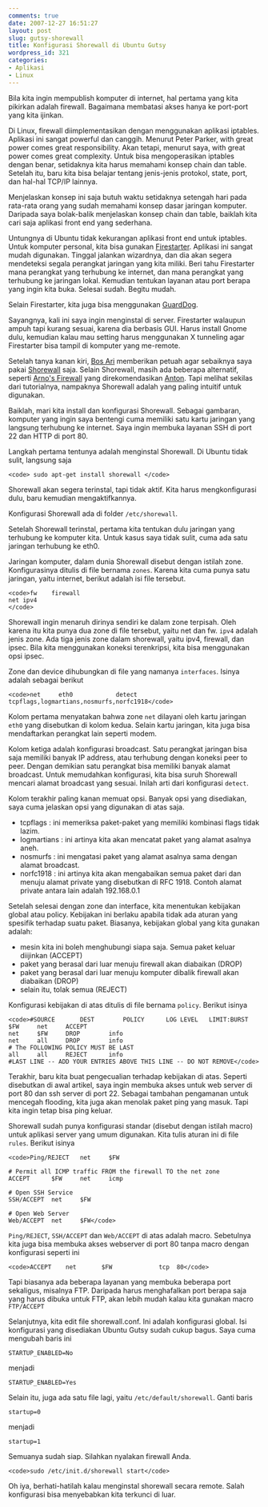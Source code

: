 ```yaml
---
comments: true
date: 2007-12-27 16:51:27
layout: post
slug: gutsy-shorewall
title: Konfigurasi Shorewall di Ubuntu Gutsy
wordpress_id: 321
categories:
- Aplikasi
- Linux
---
```


Bila kita ingin mempublish komputer di internet, hal pertama yang kita pikirkan adalah firewall. Bagaimana membatasi akses hanya ke port-port yang kita ijinkan. 

Di Linux, firewall diimplementasikan dengan menggunakan aplikasi iptables. Aplikasi ini sangat powerful dan canggih. Menurut Peter Parker, with great power comes great responsibility. Akan tetapi, menurut saya, with great power comes great complexity. Untuk bisa mengoperasikan iptables dengan benar, setidaknya kita harus memahami konsep chain dan table. Setelah itu, baru kita bisa belajar tentang jenis-jenis protokol, state, port, dan hal-hal TCP/IP lainnya. 

Menjelaskan konsep ini saja butuh waktu setidaknya setengah hari pada rata-rata orang yang sudah memahami konsep dasar jaringan komputer. Daripada saya bolak-balik menjelaskan konsep chain dan table, baiklah kita cari saja aplikasi front end yang sederhana. 

Untungnya di Ubuntu tidak kekurangan aplikasi front end untuk iptables. Untuk komputer personal, kita bisa gunakan [Firestarter](http://www.fs-security.com/). Aplikasi ini sangat mudah digunakan. Tinggal jalankan wizardnya, dan dia akan segera mendeteksi segala perangkat jaringan yang kita miliki. Beri tahu Firestarter mana perangkat yang terhubung ke internet, dan mana perangkat yang terhubung ke jaringan lokal. Kemudian tentukan layanan atau port berapa yang ingin kita buka. Selesai sudah. Begitu mudah.

Selain Firestarter, kita juga bisa menggunakan [GuardDog](http://www.simonzone.com/software/guarddog/).

Sayangnya, kali ini saya ingin menginstal di server. Firestarter walaupun ampuh tapi kurang sesuai, karena dia berbasis GUI. Harus install Gnome dulu, kemudian kalau mau setting harus menggunakan X tunneling agar Firestarter bisa tampil di komputer yang me-remote. 

Setelah tanya kanan kiri, [Bos Ari](http://linux2.arinet.org) memberikan petuah agar sebaiknya saya pakai [Shorewall](http://www.shorewall.net/) saja. Selain Shorewall, masih ada beberapa alternatif, seperti [Arno's Firewall](http://rocky.molphys.leidenuniv.nl/) yang direkomendasikan [Anton](http://www.antonraharja.web.id). Tapi melihat sekilas dari tutorialnya, nampaknya Shorewall adalah yang paling intuitif untuk digunakan. 

Baiklah, mari kita install dan konfigurasi Shorewall. Sebagai gambaran, komputer yang ingin saya bentengi cuma memiliki satu kartu jaringan yang langsung terhubung ke internet. Saya ingin membuka layanan SSH di port 22 dan HTTP di port 80. 


Langkah pertama tentunya adalah menginstal Shorewall. Di Ubuntu tidak sulit, langsung saja

    
    <code> sudo apt-get install shorewall </code>



Shorewall akan segera terinstal, tapi tidak aktif. Kita harus mengkonfigurasi dulu, baru kemudian mengaktifkannya.

Konfigurasi Shorewall ada di folder `/etc/shorewall`. 

Setelah Shorewall terinstal, pertama kita tentukan dulu jaringan yang terhubung ke komputer kita. Untuk kasus saya tidak sulit, cuma ada satu jaringan terhubung ke eth0. 

Jaringan komputer, dalam dunia Shorewall disebut dengan istilah zone. Konfigurasinya ditulis di file bernama `zones`. Karena kita cuma punya satu jaringan, yaitu internet, berikut adalah isi file tersebut. 

    
    <code>fw	firewall
    net	ipv4
    </code>



Shorewall ingin menaruh dirinya sendiri ke dalam zone terpisah. Oleh karena itu kita punya dua zone di file tersebut, yaitu net dan fw. `ipv4` adalah jenis zone. Ada tiga jenis zone dalam shorewall, yaitu ipv4, firewall, dan ipsec. Bila kita menggunakan koneksi terenkripsi, kita bisa menggunakan opsi ipsec. 

Zone dan device dihubungkan di file yang namanya `interfaces`. Isinya adalah sebagai berikut


    
    <code>net     eth0            detect          tcpflags,logmartians,nosmurfs,norfc1918</code>



Kolom pertama menyatakan bahwa zone `net` dilayani oleh kartu jaringan `eth0` yang disebutkan di kolom kedua. Selain kartu jaringan, kita juga bisa mendaftarkan perangkat lain seperti modem. 

Kolom ketiga adalah konfigurasi broadcast. Satu perangkat jaringan bisa saja memiliki banyak IP address, atau terhubung dengan koneksi peer to peer. Dengan demikian satu perangkat bisa memiliki banyak alamat broadcast. Untuk memudahkan konfigurasi, kita bisa suruh Shorewall mencari alamat broadcast yang sesuai. Inilah arti dari konfigurasi `detect`.

Kolom terakhir paling kanan memuat opsi. Banyak opsi yang disediakan, saya cuma jelaskan opsi yang digunakan di atas saja. 

  * tcpflags : ini memeriksa paket-paket yang memiliki kombinasi flags tidak lazim.
  * logmartians : ini artinya kita akan mencatat paket yang alamat asalnya aneh.
  * nosmurfs : ini mengatasi paket yang alamat asalnya sama dengan alamat broadcast.
  * norfc1918 : ini artinya kita akan mengabaikan semua paket dari dan menuju alamat private yang disebutkan di RFC 1918. Contoh alamat private antara lain adalah 192.168.0.1

Setelah selesai dengan zone dan interface, kita menentukan kebijakan global atau policy. Kebijakan ini berlaku apabila tidak ada aturan yang spesifik terhadap suatu paket. Biasanya, kebijakan global yang kita gunakan adalah: 

  * mesin kita ini boleh menghubungi siapa saja. Semua paket keluar diijinkan (ACCEPT)
  * paket yang berasal dari luar menuju firewall akan diabaikan (DROP)
  * paket yang berasal dari luar menuju komputer dibalik firewall akan diabaikan (DROP)
  * selain itu, tolak semua (REJECT)

Konfigurasi kebijakan di atas ditulis di file bernama `policy`. Berikut isinya

    
    <code>#SOURCE		DEST		POLICY		LOG LEVEL	LIMIT:BURST
    $FW		net		ACCEPT
    net		$FW		DROP		info
    net		all		DROP		info
    # The FOLLOWING POLICY MUST BE LAST
    all		all		REJECT		info
    #LAST LINE -- ADD YOUR ENTRIES ABOVE THIS LINE -- DO NOT REMOVE</code>



Terakhir, baru kita buat pengecualian terhadap kebijakan di atas. Seperti disebutkan di awal artikel, saya ingin membuka akses untuk web server di port 80 dan ssh server di port 22. Sebagai tambahan pengamanan untuk mencegah flooding, kita juga akan menolak paket ping yang masuk. Tapi kita ingin tetap bisa ping keluar.

Shorewall sudah punya konfigurasi standar (disebut dengan istilah macro) untuk aplikasi server yang umum digunakan. Kita tulis aturan ini di file `rules`. Berikut isinya


    
    <code>Ping/REJECT	net		$FW
    
    # Permit all ICMP traffic FROM the firewall TO the net zone
    ACCEPT		$FW		net		icmp
    
    # Open SSH Service
    SSH/ACCEPT	net		$FW
    
    # Open Web Server
    Web/ACCEPT	net		$FW</code>



`Ping/REJECT`, `SSH/ACCEPT` dan `Web/ACCEPT` di atas adalah macro. Sebetulnya kita juga bisa membuka akses webserver di port 80 tanpa macro dengan konfigurasi seperti ini


    
    <code>ACCEPT    net       $FW             tcp  80</code>



Tapi biasanya ada beberapa layanan yang membuka beberapa port sekaligus, misalnya FTP. Daripada harus menghafalkan port berapa saja yang harus dibuka untuk FTP, akan lebih mudah kalau kita gunakan macro `FTP/ACCEPT`

Selanjutnya, kita edit file shorewall.conf. Ini adalah konfigurasi global. Isi konfigurasi yang disediakan Ubuntu Gutsy sudah cukup bagus. Saya cuma mengubah baris ini

`STARTUP_ENABLED=No`

menjadi 

`STARTUP_ENABLED=Yes`

Selain itu, juga ada satu file lagi, yaitu `/etc/default/shorewall`. Ganti baris

`startup=0`

menjadi

`startup=1`

Semuanya sudah siap. Silahkan nyalakan firewall Anda.


    
    <code>sudo /etc/init.d/shorewall start</code>



Oh iya, berhati-hatilah kalau menginstal shorewall secara remote. Salah konfigurasi bisa menyebabkan kita terkunci di luar. 
